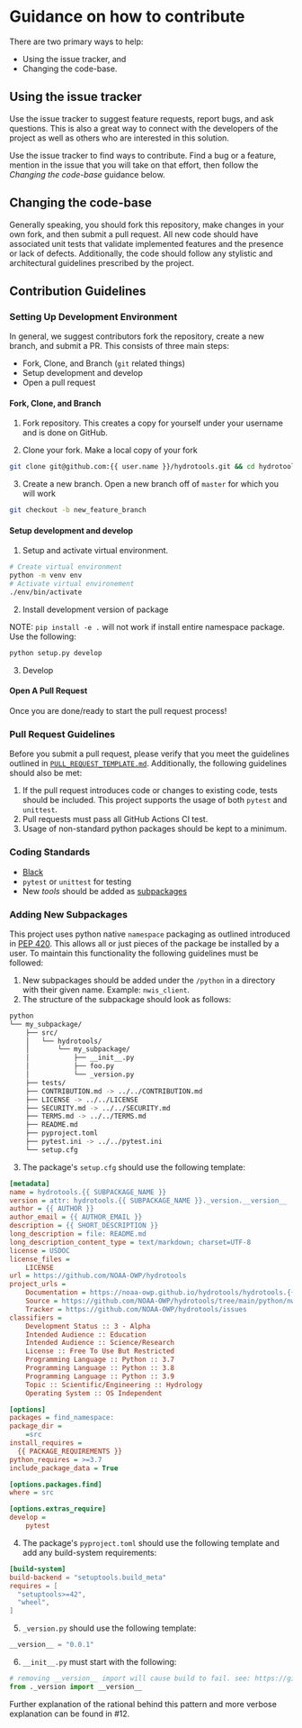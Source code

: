 # Guidance on how to contribute

There are two primary ways to help:

- Using the issue tracker, and
- Changing the code-base.

## Using the issue tracker

Use the issue tracker to suggest feature requests, report bugs, and ask questions.
This is also a great way to connect with the developers of the project as well
as others who are interested in this solution.

Use the issue tracker to find ways to contribute. Find a bug or a feature, mention in
the issue that you will take on that effort, then follow the _Changing the code-base_
guidance below.

## Changing the code-base

Generally speaking, you should fork this repository, make changes in your
own fork, and then submit a pull request. All new code should have associated
unit tests that validate implemented features and the presence or lack of defects.
Additionally, the code should follow any stylistic and architectural guidelines
prescribed by the project.

## Contribution Guidelines

### Setting Up Development Environment

In general, we suggest contributors fork the repository, create a new branch,
and submit a PR. This consists of three main steps:

- Fork, Clone, and Branch (`git` related things)
- Setup development and develop
- Open a pull request

#### Fork, Clone, and Branch

1. Fork repository. This creates a copy for yourself under your username and is done on GitHub.

2. Clone your fork. Make a local copy of your fork

```bash
git clone git@github.com:{{ user.name }}/hydrotools.git && cd hydrotools
```

3. Create a new branch. Open a new branch off of `master` for which you will work

```bash
git checkout -b new_feature_branch
```

#### Setup development and develop

1. Setup and activate virtual environment.

```bash
# Create virtual environment
python -m venv env
# Activate virtual environement
./env/bin/activate
```

2. Install development version of package

NOTE: `pip install -e .` will not work if install entire namespace package. Use the following:

```bash
python setup.py develop
```

3. Develop


#### Open A Pull Request

Once you are done/ready to start the pull request process!

### Pull Request Guidelines

Before you submit a pull request, please verify that you meet the guidelines
outlined in [`PULL_REQUEST_TEMPLATE.md`](.github/PULL_REQUEST_TEMPLATE.md).
Additionally, the following guidelines should also be met:

1. If the pull request introduces code or changes to existing code, tests
should be included. This project supports the usage of both `pytest` and
`unittest`.
2. Pull requests must pass all GitHub Actions CI test.
3. Usage of non-standard python packages should be kept to a minimum.

### Coding Standards

- [Black](https://pypi.org/project/black/)
- `pytest` or `unittest` for testing
- New _tools_ should be added as [subpackages](#adding-new-subpackages)

### Adding New Subpackages

This project uses python native `namespace` packaging as outlined introduced in [PEP 420](https://www.python.org/dev/peps/pep-0420/). This allows all or just pieces of the package be installed by a user. To maintain this functionality the following guidelines must be followed:

1. New subpackages should be added under the `/python` in a directory with their given name. Example: `nwis_client`.
2. The structure of the subpackage should look as follows:

```bash
python
└── my_subpackage/
    ├── src/
    │   └── hydrotools/
    │       └── my_subpackage/
    │           ├── __init__.py
    │           ├── foo.py
    │           └── _version.py
    ├── tests/
    ├── CONTRIBUTION.md -> ../../CONTRIBUTION.md
    ├── LICENSE -> ../../LICENSE
    ├── SECURITY.md -> ../../SECURITY.md
    ├── TERMS.md -> ../../TERMS.md
    ├── README.md
    ├── pyproject.toml
    ├── pytest.ini -> ../../pytest.ini
    └── setup.cfg
```

3. The package's `setup.cfg` should use the following template:

```ini
[metadata]
name = hydrotools.{{ SUBPACKAGE_NAME }}
version = attr: hydrotools.{{ SUBPACKAGE_NAME }}._version.__version__
author = {{ AUTHOR }}
author_email = {{ AUTHOR_EMAIL }}
description = {{ SHORT_DESCRIPTION }}
long_description = file: README.md
long_description_content_type = text/markdown; charset=UTF-8
license = USDOC
license_files =
    LICENSE
url = https://github.com/NOAA-OWP/hydrotools
project_urls =
    Documentation = https://noaa-owp.github.io/hydrotools/hydrotools.{{ SUBPACKAGE_NAME }}.html
    Source = https://github.com/NOAA-OWP/hydrotools/tree/main/python/nwm_client
    Tracker = https://github.com/NOAA-OWP/hydrotools/issues
classifiers =
    Development Status :: 3 - Alpha
    Intended Audience :: Education
    Intended Audience :: Science/Research
    License :: Free To Use But Restricted
    Programming Language :: Python :: 3.7
    Programming Language :: Python :: 3.8
    Programming Language :: Python :: 3.9
    Topic :: Scientific/Engineering :: Hydrology
    Operating System :: OS Independent

[options]
packages = find_namespace:
package_dir =
    =src
install_requires =
  {{ PACKAGE_REQUIREMENTS }}
python_requires = >=3.7
include_package_data = True

[options.packages.find]
where = src

[options.extras_require]
develop =
    pytest

```

4. The package's `pyproject.toml` should use the following template and add any
build-system requirements:

```toml
[build-system]
build-backend = "setuptools.build_meta"
requires = [
  "setuptools>=42",
  "wheel",
]

```

5. `_version.py` should use the following template:

```python
__version__ = "0.0.1"

```

6. `__init__.py` must start with the following:

```python
# removing __version__ import will cause build to fail. see: https://github.com/pypa/setuptools/issues/1724#issuecomment-627241822
from ._version import __version__

```

Further explanation of the rational behind this pattern and more verbose explanation can be found in #12.
